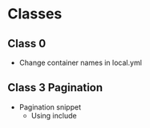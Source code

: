# Classes
## Class 0

* Change container names in local.yml


## Class 3 Pagination

* Pagination snippet
  * Using include

